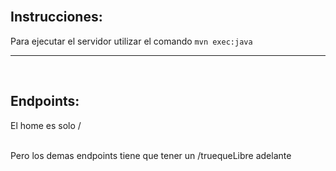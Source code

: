 
</br>

## Instrucciones:

Para ejecutar el servidor utilizar el comando `mvn exec:java`

---

</br>

## Endpoints:

El home es solo / 

</br>
Pero los demas endpoints tiene que tener un /truequeLibre adelante
  
 
